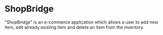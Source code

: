# ShopBridge
"ShopBridge" is an e-commerce application which allows a user to add new item, edit already existing item and delete an item from the inventory.
